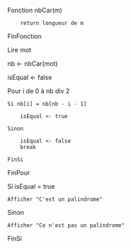 Fonction nbCar(m)

        return longueur de m

FinFonction

Lire mot

nb <- nbCar(mot)

isEqual <- false

Pour i de 0 à nb div 2

    Si nb[i] = nb[nb - i - 1]

        isEqual <- true

    Sinon

        isEqual <- false
        break

    FinSi

FinPour

Si isEqual = true

    Afficher "C'est un palindrome"

Sinon

    Afficher "Ce n'est pas un palindrome"
        
FinSi